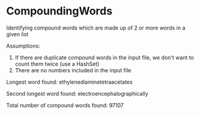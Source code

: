 # CompoundingWords
Identifying compound words which are made up of 2 or more words in a given list

Assumptions:
1. If there are duplicate compound words in the input file, we don't want to count them twice (use a HashSet)
2. There are no numbers included in the input file

Longest word found: ethylenediaminetetraacetates

Second longest word found: electroencephalographically

Total number of compound words found: 97107

